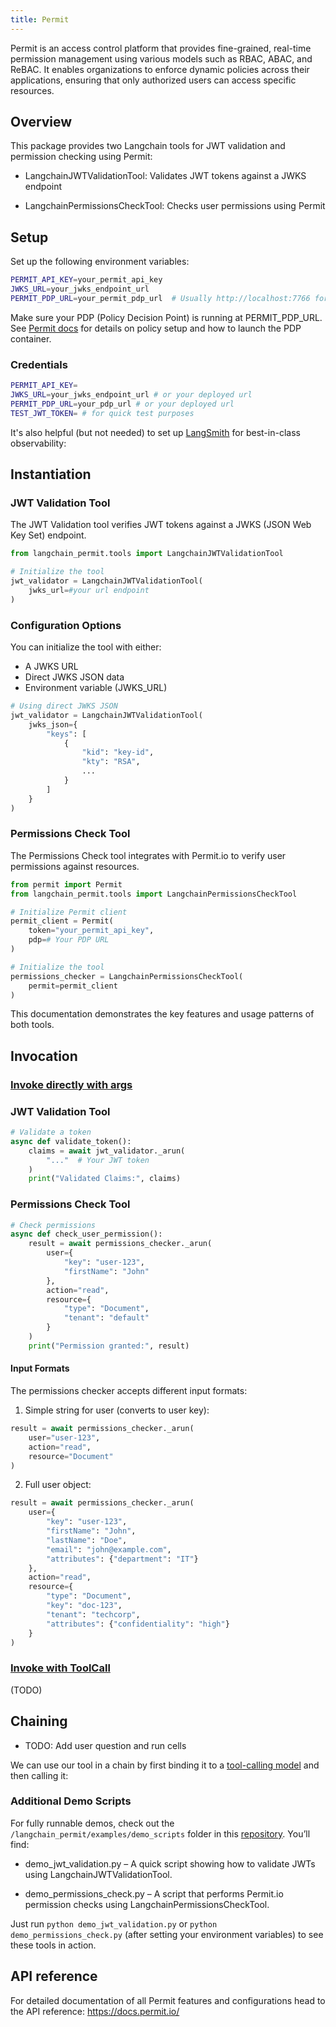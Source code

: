```yaml
---
title: Permit
---
```


Permit is an access control platform that provides fine-grained, real-time permission management using various models such as RBAC, ABAC, and ReBAC. It enables organizations to enforce dynamic policies across their applications, ensuring that only authorized users can access specific resources.

## Overview

This package provides two Langchain tools for JWT validation and permission checking using Permit:

* LangchainJWTValidationTool: Validates JWT tokens against a JWKS endpoint

* LangchainPermissionsCheckTool: Checks user permissions using Permit

## Setup

Set up the following environment variables:

```bash
PERMIT_API_KEY=your_permit_api_key
JWKS_URL=your_jwks_endpoint_url
PERMIT_PDP_URL=your_permit_pdp_url  # Usually http://localhost:7766 for local development or your real deployment
```

Make sure your PDP (Policy Decision Point) is running at PERMIT_PDP_URL.
See [Permit docs](https://docs.permit.io/concepts/pdp/overview/) for details on policy setup and how to launch the PDP container.

### Credentials

```bash
PERMIT_API_KEY=
JWKS_URL=your_jwks_endpoint_url # or your deployed url
PERMIT_PDP_URL=your_pdp_url # or your deployed url
TEST_JWT_TOKEN= # for quick test purposes
```

It's also helpful (but not needed) to set up [LangSmith](https://smith.langchain.com/) for best-in-class observability:

## Instantiation

### JWT Validation Tool

The JWT Validation tool verifies JWT tokens against a JWKS (JSON Web Key Set) endpoint.

```python
from langchain_permit.tools import LangchainJWTValidationTool

# Initialize the tool
jwt_validator = LangchainJWTValidationTool(
    jwks_url=#your url endpoint
)
```

### Configuration Options

You can initialize the tool with either:

* A JWKS URL
* Direct JWKS JSON data
* Environment variable (JWKS_URL)

```python
# Using direct JWKS JSON
jwt_validator = LangchainJWTValidationTool(
    jwks_json={
        "keys": [
            {
                "kid": "key-id",
                "kty": "RSA",
                ...
            }
        ]
    }
)
```

### Permissions Check Tool

The Permissions Check tool integrates with Permit.io to verify user permissions against resources.

```python
from permit import Permit
from langchain_permit.tools import LangchainPermissionsCheckTool

# Initialize Permit client
permit_client = Permit(
    token="your_permit_api_key",
    pdp=# Your PDP URL
)

# Initialize the tool
permissions_checker = LangchainPermissionsCheckTool(
    permit=permit_client
)
```

This documentation demonstrates the key features and usage patterns of both tools.

## Invocation

### [Invoke directly with args](https://docs.permit.io/)

### JWT Validation Tool

```python
# Validate a token
async def validate_token():
    claims = await jwt_validator._arun(
        "..."  # Your JWT token
    )
    print("Validated Claims:", claims)
```

### Permissions Check Tool

```python
# Check permissions
async def check_user_permission():
    result = await permissions_checker._arun(
        user={
            "key": "user-123",
            "firstName": "John"
        },
        action="read",
        resource={
            "type": "Document",
            "tenant": "default"
        }
    )
    print("Permission granted:", result)
```

#### Input Formats

The permissions checker accepts different input formats:

1. Simple string for user (converts to user key):

```python
result = await permissions_checker._arun(
    user="user-123",
    action="read",
    resource="Document"
)
```

2. Full user object:

```python
result = await permissions_checker._arun(
    user={
        "key": "user-123",
        "firstName": "John",
        "lastName": "Doe",
        "email": "john@example.com",
        "attributes": {"department": "IT"}
    },
    action="read",
    resource={
        "type": "Document",
        "key": "doc-123",
        "tenant": "techcorp",
        "attributes": {"confidentiality": "high"}
    }
)
```

### [Invoke with ToolCall](https://docs.permit.io/)

(TODO)

## Chaining

* TODO: Add user question and run cells

We can use our tool in a chain by first binding it to a [tool-calling model](https://docs.permit.io/) and then calling it:

<ChatModelTabs customVarName="llm" />

### Additional Demo Scripts

For fully runnable demos, check out the `/langchain_permit/examples/demo_scripts` folder in this [repository](https://github.com/permitio/langchain-permit). You’ll find:

* demo_jwt_validation.py – A quick script showing how to validate JWTs using LangchainJWTValidationTool.

* demo_permissions_check.py – A script that performs Permit.io permission checks using LangchainPermissionsCheckTool.

Just run `python demo_jwt_validation.py` or `python demo_permissions_check.py` (after setting your environment variables) to see these tools in action.

## API reference

For detailed documentation of all Permit features and configurations head to the API reference: <https://docs.permit.io/>
